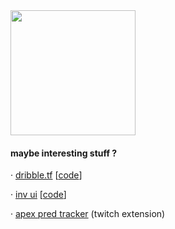 

<img src="https://github.com/user-attachments/assets/73e7a3d9-793c-4add-9b12-da4f338c6792" width="200" />
  


#### maybe interesting stuff ?

· [dribble.tf](https://dribble.tf/) [[code](https://github.com/bryjch/dribble.tf)]

· [inv ui](https://invui.netlify.app/) [[code](https://github.com/bryjch/inv-ui)]

· [apex pred tracker](https://dashboard.twitch.tv/extensions/9x7t6zdn54tl4xi81x6t3ac5irq7ev-0.0.1) (twitch extension)
